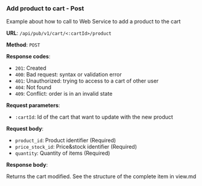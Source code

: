 ### Add product to cart - Post

Example about how to call to Web Service to add a product to the cart

**URL**: `/api/pub/v1/cart/<:cartId>/product`

**Method**: `POST`

**Response codes**:
* `201`: Created
* `400`: Bad request: syntax or validation error
* `401`: Unauthorized: trying to access to a cart of other user
* `404`: Not found
* `409`: Conflict: order is in an invalid state

**Request parameters**:
* `:cartId`: Id of the cart that want to update with the new product

**Request body**:
* `product_id`: Product identifier (Required)
* `price_stock_id`: Price&stock identifier (Required)
* `quantity`: Quantity of items (Required)

**Response body**:

Returns the cart modified. See the structure of the complete item in view.md